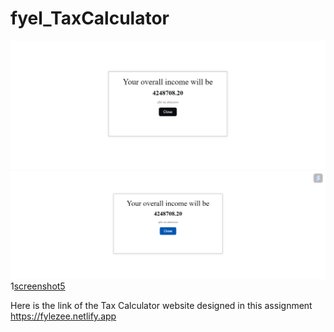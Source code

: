 # fyel_TaxCalculator

![screenshot3](https://github.com/Jishan143/fyel_TaxCalculator/blob/main/Screenshot%203.png?raw=true)
![screenshot4](https://github.com/Jishan143/fyel_TaxCalculator/blob/main/Screenshot%204.png?raw=true)
1[screenshot5](https://github.com/Jishan143/fyel_TaxCalculator/blob/main/Screenshot%202.png?raw=true)



Here is the link of the Tax Calculator website designed in this assignment https://fylezee.netlify.app
